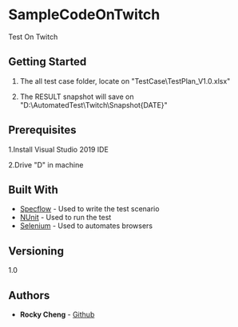 # SampleCodeOnTwitch

Test On Twitch

## Getting Started

1. The all test case folder, locate on "TestCase\TestPlan_V1.0.xlsx"

2. The RESULT snapshot will save on "D:\AutomatedTest\Twitch\Snapshot\{DATE}"

## Prerequisites

1.Install Visual Studio 2019 IDE

2.Drive "D" in machine

## Built With

* [Specflow](https://specflow.org/) - Used to write the test scenario
* [NUnit](https://nunit.org/) - Used to run the test
* [Selenium](https://www.selenium.dev/) - Used to automates browsers

## Versioning

1.0

## Authors

* **Rocky Cheng** - [Github](https://github.com/rockycheng/)